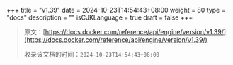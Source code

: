 +++
title = "v1.39"
date = 2024-10-23T14:54:43+08:00
weight = 80
type = "docs"
description = ""
isCJKLanguage = true
draft = false
+++

> 原文：[https://docs.docker.com/reference/api/engine/version/v1.39/](https://docs.docker.com/reference/api/engine/version/v1.39/)
>
> 收录该文档的时间：`2024-10-23T14:54:43+08:00`
